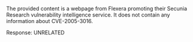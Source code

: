 The provided content is a webpage from Flexera promoting their Secunia Research vulnerability intelligence service. It does not contain any information about CVE-2005-3016.

Response: UNRELATED